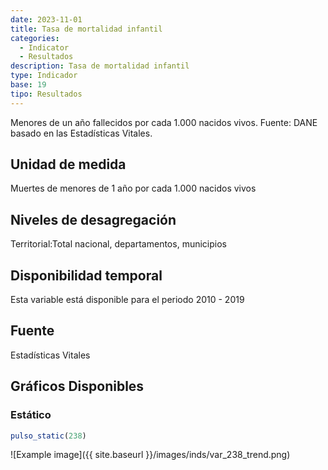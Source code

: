 ```yaml
---
date: 2023-11-01
title: Tasa de mortalidad infantil
categories:
  - Indicator
  - Resultados
description: Tasa de mortalidad infantil
type: Indicador
base: 19
tipo: Resultados
--- 
```


Menores de un año fallecidos por cada 1.000 nacidos vivos.
Fuente: DANE basado en las Estadísticas Vitales.

## Unidad de medida
Muertes de menores de 1 año por cada 1.000 nacidos vivos

## Niveles de desagregación
Territorial:Total nacional, departamentos, municipios

## Disponibilidad temporal
Esta variable está disponible para el periodo 2010 - 2019

## Fuente
Estadísticas Vitales

## Gráficos Disponibles

### Estático

``` R
pulso_static(238)
```

![Example image]({{ site.baseurl }}/images/inds/var_238_trend.png)